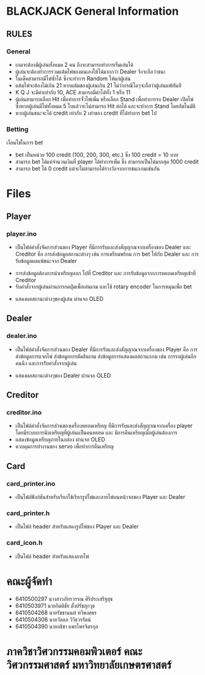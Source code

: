 # BLACKJACK General Information
## RULES
### General
- เกมจะต้องมีผู้เล่นทั้งหมด 2 คน ถึงจะสามารถทำการเริ่มเล่นได้
- ผู้เล่นจะต้องทำการรวมแต้มไพ่ของตนเองให้ได้มากกว่า Dealer จึงจะถือว่าชนะ
- ในเด็คสามารถมีไพ่ซ้ำได้ ซึ่งจะทำการ Random ให้แก่ผู้เล่น
- แต้มไพ่จะต้องไม่เกิน 21 หากแต้มของผู้เล่นเกิน 21 ไม่ว่ากรณีใดๆจะถือว่าผู้เล่นแพ้ทันที
- K Q J จะมีค่าเท่ากับ 10, ACE สามารถมีค่าได้ทั้ง 1 หรือ 11
- ผู้เล่นสามารถเลือก Hit เพื่อทำการจั่วไพ่เพิ่ม หรือเลือก Stand เพื่อทำการรอ Dealer เปิดไพ่ ซึ่งหากผู้เล่นมีไพ่ทั้งหมด 5 ใบแล้วจะไม่สามารถ Hit ต่อได้ และจะทำการ Stand โดยอัตโนมัติ
- หากผู้เล่นชนะจะได้ credit เท่ากับ 2 เท่าของ credit ที่ได้ทำการ bet ไป
### Betting
เงื่อนไขในการ bet
- bet เป็นหน่วย 100 credit (100, 200, 300, etc.) ซึ่ง 100 credit = 10 บาท
- สามารถ bet ได้แค่จำนวนเงินที่ player ได้ทำการเพิ่ม ซึ่ง สามารถเป็นได้มากสุด 1000 credit
- สามารถ bet ได้ 0 credit แต่จะไม่สามารถได้รางวัลจากการชนะเกมเช่นกัน

# Files
## Player
### player.ino
- เป็นไฟล์คำสั่งจัดการส่วนของ Player ที่มีการรับและส่งสัญญาณจากเครื่องของ Dealer  และ  Creditor คือ การส่งข้อมูลสถานะต่างๆ เช่น การเตรียมพร้อม การ bet ให้กับ Dealer และ การรับข้อมูลผลแพ้ชนะจาก Dealer

* การส่งข้อมูลต้องการนำเหรียญออก ไปที่ Creditor และ
การรับข้อมูลจากการหยอดเหรียญเข้าที่ Creditor
* รับคำสั่งจากผู้เล่นผ่านการกดปุ่มเพื่อเล่นเกม และใช้ rotary encoder ในการหมุนเพื่อ bet 
- แสดงผลสถานะต่างๆของผู้เล่น ผ่านจอ  OLED


## Dealer
### dealer.ino
- เป็นไฟล์คำสั่งจัดการส่วนของ Dealer ที่มีการรับและส่งสัญญาณจากเครื่องของ Player คือ การส่งข้อมูลการแจกไพ่ ส่งข้อมูลการตัดสินเกม ส่งข้อมูลการแสดงผลสถานะเกม เช่น การรอผู้เล่นอีกคนนึง  และการรับคำสั่งจากผู้เล่น 
* แสดงผลสถานะต่างๆของ Dealer ผ่านจอ  OLED

## Creditor
### creditor.ino
- เป็นไฟล์คำสั่งจัดการส่วนของเครื่องหยอดเหรียญ ที่มีการรับและส่งสัญญาณจากเครื่อง player โดยมีระบบการนับเหรียญที่ผู้เล่นเเป็นคนหยอด และ มีการคืนเหรียญเมื่อผู้เล่นต้องการ
-  แสดงข้อมูลเหรียญภายในกล่อง ผ่านจอ  OLED
-  ควบคุมการทำงานของ servo เพื่อทำการคืนเหรียญ

## Card
### card_printer.ino
- เป็นไฟล์ฟังก์ชันสำหรับเรียกใช้เรียกรูปไพ่และลายไพ่บนหน้าจอของ Player และ Dealer
### card_printer.h
- เป็นไฟล์ header สำหรับแสดงรูปไพ่ของ Player และ Dealer
### card_icon.h
- เป็นไฟล์ header สำหรับแสดงลายไพ่

# คณะผู้จัดทำ
- 6410500297 นางสาวภัทรวรรณ ศิริประเสริฐสุข
- 6410503971 นายกิตติชัย ตั้งปรัชญาวุธ
- 6410504268 นายรัชชานนท์ ทวีพงศธร
- 6410504306 นายวัลลภ วิวิธวรรัตน์
- 6410504390 นายอธิชา แพรไพรจิตรกุล
  
# ภาควิชาวิศวกรรมคอมพิวเตอร์ คณะวิศวกรรมศาสตร์ มหาวิทยาลัยเกษตรศาสตร์
